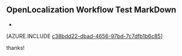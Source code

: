 ## OpenLocalization Workflow Test MarkDown
* 

[AZURE.INCLUDE [c38bdd22-dbad-4656-97bd-7c7dfb1b6c85](calleeMd1.md)]

 
thanks!